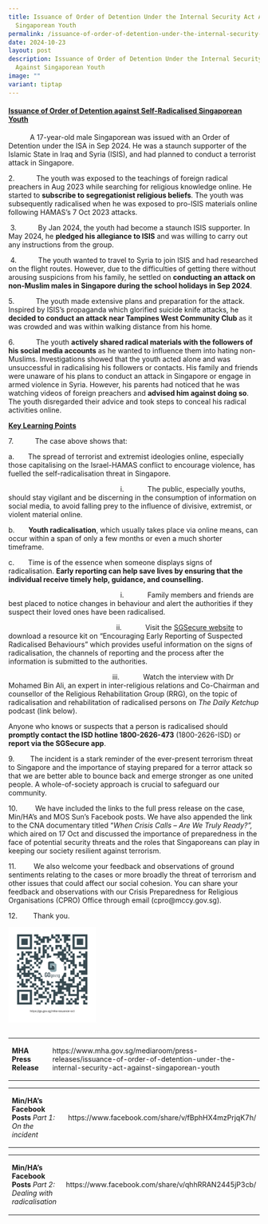 ```yaml
---
title: Issuance of Order of Detention Under the Internal Security Act Against
  Singaporean Youth
permalink: /issuance-of-order-of-detention-under-the-internal-security-act-against-singaporean-youth/
date: 2024-10-23
layout: post
description: Issuance of Order of Detention Under the Internal Security Act
  Against Singaporean Youth
image: ""
variant: tiptap
---
```

<h4><strong><u>Issuance of Order of Detention against Self-Radicalised Singaporean Youth</u></strong></h4>
<p>&nbsp;&nbsp;&nbsp;&nbsp;&nbsp;&nbsp;&nbsp;&nbsp;&nbsp;&nbsp; A 17-year-old
male Singaporean was issued with an Order of Detention under the ISA in
Sep 2024. He was a staunch supporter of the Islamic State in Iraq and Syria
(ISIS), and had planned to conduct a terrorist attack in Singapore.</p>
<p>2.&nbsp;&nbsp;&nbsp;&nbsp;&nbsp;&nbsp;&nbsp;&nbsp;&nbsp;&nbsp; The youth
was exposed to the teachings of foreign radical preachers in Aug 2023 while
searching for religious knowledge online. He started to <strong>subscribe to segregationist religious beliefs</strong>.
The youth was subsequently radicalised when he was exposed to pro-ISIS
materials online following HAMAS’s 7 Oct 2023 attacks.</p>
<p>&nbsp;3.&nbsp;&nbsp;&nbsp;&nbsp;&nbsp;&nbsp;&nbsp;&nbsp;&nbsp;&nbsp; By
Jan 2024, the youth had become a staunch ISIS supporter. In May 2024, he <strong>pledged his allegiance to ISIS</strong> and
was willing to carry out any instructions from the group.</p>
<p>&nbsp;4.&nbsp;&nbsp;&nbsp;&nbsp;&nbsp;&nbsp;&nbsp;&nbsp;&nbsp;&nbsp; The
youth wanted to travel to Syria to join ISIS and had researched on the
flight routes. However, due to the difficulties of getting there without
arousing suspicions from his family, he settled on <strong>conducting an attack on non-Muslim males in Singapore during the school holidays in Sep 2024</strong>.</p>
<p>5.&nbsp;&nbsp;&nbsp;&nbsp;&nbsp;&nbsp;&nbsp;&nbsp;&nbsp;&nbsp; The youth
made extensive plans and preparation for the attack. Inspired by ISIS’s
propaganda which glorified suicide knife attacks, he <strong>decided to conduct an attack near Tampines West Community Club </strong>as
it was crowded and was within walking distance from his home.&nbsp;</p>
<p>6.&nbsp;&nbsp;&nbsp;&nbsp;&nbsp;&nbsp;&nbsp;&nbsp;&nbsp;&nbsp; The youth <strong>actively shared radical materials with the followers of his social media accounts</strong> as
he wanted to influence them into hating non-Muslims. Investigations showed
that the youth acted alone and was unsuccessful in radicalising his followers
or contacts. His family and friends were unaware of his plans to conduct
an attack in Singapore or engage in armed violence in Syria. However, his
parents had noticed that he was watching videos of foreign preachers and <strong>advised him against doing so</strong>.
The youth disregarded their advice and took steps to conceal his radical
activities online.</p>
<p><strong><u>Key Learning Points</u></strong>
</p>
<p>7.&nbsp;&nbsp;&nbsp;&nbsp;&nbsp;&nbsp;&nbsp;&nbsp;&nbsp;&nbsp; The case
above shows that:</p>
<p>a.&nbsp;&nbsp;&nbsp;&nbsp;&nbsp;&nbsp; The spread of terrorist and extremist
ideologies online, especially those capitalising on the Israel-HAMAS conflict
to encourage violence, has fuelled the self-radicalisation threat in Singapore.</p>
<p>&nbsp;&nbsp;&nbsp;&nbsp;&nbsp;&nbsp;&nbsp;&nbsp;&nbsp;&nbsp;&nbsp;&nbsp;&nbsp;&nbsp;&nbsp;&nbsp;&nbsp;&nbsp;&nbsp;&nbsp;&nbsp;&nbsp;&nbsp;&nbsp;&nbsp;&nbsp;&nbsp;&nbsp;&nbsp;&nbsp;&nbsp;&nbsp;&nbsp;&nbsp;&nbsp;&nbsp;&nbsp;&nbsp;&nbsp;&nbsp;&nbsp;&nbsp;&nbsp;&nbsp;&nbsp;&nbsp;&nbsp;&nbsp;&nbsp;&nbsp;&nbsp;&nbsp;&nbsp;&nbsp;&nbsp;&nbsp;
i.&nbsp;&nbsp;&nbsp;&nbsp;&nbsp;&nbsp;&nbsp;&nbsp;&nbsp;&nbsp;&nbsp; The
public, especially youths, should stay vigilant and be discerning in the
consumption of information on social media, to avoid falling prey to the
influence of divisive, extremist, or violent material online.</p>
<p>b.&nbsp;&nbsp;&nbsp;&nbsp;&nbsp;&nbsp; <strong>Youth radicalisation</strong>,
which usually takes place via online means, can occur within a span of
only a few months or even a much shorter timeframe.</p>
<p>c.&nbsp;&nbsp;&nbsp;&nbsp;&nbsp;&nbsp; Time is of the essence when someone
displays signs of radicalisation. <strong>Early reporting can help save lives by ensuring that the individual receive timely help, guidance, and counselling.</strong>
</p>
<p>&nbsp;&nbsp;&nbsp;&nbsp;&nbsp;&nbsp;&nbsp;&nbsp;&nbsp;&nbsp;&nbsp;&nbsp;&nbsp;&nbsp;&nbsp;&nbsp;&nbsp;&nbsp;&nbsp;&nbsp;&nbsp;&nbsp;&nbsp;&nbsp;&nbsp;&nbsp;&nbsp;&nbsp;&nbsp;&nbsp;&nbsp;&nbsp;&nbsp;&nbsp;&nbsp;&nbsp;&nbsp;&nbsp;&nbsp;&nbsp;&nbsp;&nbsp;&nbsp;&nbsp;&nbsp;&nbsp;&nbsp;&nbsp;&nbsp;&nbsp;&nbsp;&nbsp;&nbsp;&nbsp;&nbsp;&nbsp;
i.&nbsp;&nbsp;&nbsp;&nbsp;&nbsp;&nbsp;&nbsp;&nbsp;&nbsp;&nbsp;&nbsp; Family
members and friends are best placed to notice changes in behaviour and
alert the authorities if they suspect their loved ones have been radicalised.</p>
<p>&nbsp;&nbsp;&nbsp;&nbsp;&nbsp;&nbsp;&nbsp;&nbsp;&nbsp;&nbsp;&nbsp;&nbsp;&nbsp;&nbsp;&nbsp;&nbsp;&nbsp;&nbsp;&nbsp;&nbsp;&nbsp;&nbsp;&nbsp;&nbsp;&nbsp;&nbsp;&nbsp;&nbsp;&nbsp;&nbsp;&nbsp;&nbsp;&nbsp;&nbsp;&nbsp;&nbsp;&nbsp;&nbsp;&nbsp;&nbsp;&nbsp;&nbsp;&nbsp;&nbsp;&nbsp;&nbsp;&nbsp;&nbsp;&nbsp;&nbsp;&nbsp;&nbsp;&nbsp;&nbsp;
ii.&nbsp;&nbsp;&nbsp;&nbsp;&nbsp;&nbsp;&nbsp;&nbsp;&nbsp;&nbsp;&nbsp; Visit
the <a href="https://www.sgsecure.gov.sg/resources" rel="noopener noreferrer nofollow" target="_blank">SGSecure website</a> to
download a resource kit on “Encouraging Early Reporting of Suspected Radicalised
Behaviours” which provides useful information on the signs of radicalisation,
the channels of reporting and the process after the information is submitted
to the authorities.</p>
<p>&nbsp;&nbsp;&nbsp;&nbsp;&nbsp;&nbsp;&nbsp;&nbsp;&nbsp;&nbsp;&nbsp;&nbsp;&nbsp;&nbsp;&nbsp;&nbsp;&nbsp;&nbsp;&nbsp;&nbsp;&nbsp;&nbsp;&nbsp;&nbsp;&nbsp;&nbsp;&nbsp;&nbsp;&nbsp;&nbsp;&nbsp;&nbsp;&nbsp;&nbsp;&nbsp;&nbsp;&nbsp;&nbsp;&nbsp;&nbsp;&nbsp;&nbsp;&nbsp;&nbsp;&nbsp;&nbsp;&nbsp;&nbsp;&nbsp;&nbsp;&nbsp;&nbsp;
iii.&nbsp;&nbsp;&nbsp;&nbsp;&nbsp;&nbsp;&nbsp;&nbsp;&nbsp;&nbsp;&nbsp;
Watch the interview with Dr Mohamed Bin Ali, an expert in inter-religious
relations and Co-Chairman and counsellor of the Religious Rehabilitation
Group (RRG), on the topic of radicalisation and rehabilitation of radicalised
persons on <em>The Daily Ketchup</em> podcast (link below).</p>
<p>Anyone who knows or suspects that a person is radicalised should <strong>promptly contact the ISD hotline 1800-2626-473</strong> (1800-2626-ISD)
or <strong>report via the SGSecure app</strong>.</p>
<p>9.&nbsp;&nbsp;&nbsp;&nbsp;&nbsp;&nbsp;&nbsp; The incident is a stark reminder
of the ever-present terrorism threat to Singapore and the importance of
staying prepared for a terror attack so that we are better able to bounce
back and emerge stronger as one united people. A whole-of-society approach
is crucial to safeguard our community.</p>
<p>10. &nbsp;&nbsp;&nbsp;&nbsp;&nbsp;&nbsp;&nbsp; We have included the links
to the full press release on the case, Min/HA’s and MOS Sun’s Facebook
posts. We have also appended the link to the CNA documentary titled “<em>When Crisis Calls – Are We Truly Ready?”,</em> which
aired on 17 Oct and discussed the importance of preparedness in the face
of potential security threats and the roles that Singaporeans can play
in keeping our society resilient against terrorism.</p>
<p>11.&nbsp;&nbsp;&nbsp;&nbsp;&nbsp;&nbsp;&nbsp;&nbsp; We also welcome your
feedback and observations of ground sentiments relating to the cases or
more broadly the threat of terrorism and other issues that could affect
our social cohesion. You can share your feedback and observations with
our Crisis Preparedness for Religious Organisations (CPRO) Office through
email (<a rel="noopener noreferrer nofollow" target="_blank">cpro@mccy.gov.sg</a>).&nbsp;</p>
<p>12.&nbsp;&nbsp;&nbsp;&nbsp;&nbsp;&nbsp;&nbsp; Thank you.</p>
<p></p>
<div class="isomer-image-wrapper">
<img style="width: 35%;" height="auto" width="100%" alt="" src="/images/QR_Code_for_MHA_Press_Release___23_Oct.png">
</div>
<table style="width: 0px">
<colgroup></colgroup>
<tbody>
<tr></tr>
</tbody>
</table>
<table style="minWidth: 50px">
<colgroup>
<col>
<col>
</colgroup>
<tbody>
<tr>
<td rowspan="1" colspan="1">
<p><strong>MHA Press Release</strong>
</p>
</td>
<td rowspan="1" colspan="1">
<p><a rel="noopener noreferrer nofollow" target="_blank">https://www.mha.gov.sg/mediaroom/press-releases/issuance-of-order-of-detention-under-the-internal-security-act-against-singaporean-youth</a>
</p>
<p></p>
</td>
</tr>
</tbody>
</table>
<table style="minWidth: 50px">
<colgroup>
<col>
<col>
</colgroup>
<tbody>
<tr>
<td rowspan="1" colspan="1">
<p><strong>Min/HA’s Facebook Posts </strong><em>Part 1: On the incident</em>
</p>
</td>
<td rowspan="1" colspan="1">
<p><a rel="noopener noreferrer nofollow" target="_blank">https://www.facebook.com/share/v/fBphHX4mzPrjqK7h/</a>
</p>
</td>
</tr>
</tbody>
</table>
<table style="minWidth: 50px">
<colgroup>
<col>
<col>
</colgroup>
<tbody>
<tr>
<td rowspan="1" colspan="1">
<p><strong>Min/HA’s Facebook Posts </strong><em>Part 2: Dealing with radicalisation</em>
</p>
</td>
<td rowspan="1" colspan="1">
<p><a rel="noopener noreferrer nofollow" target="_blank">https://www.facebook.com/share/v/qhhRRAN2445jP3cb/</a>
</p>
</td>
</tr>
</tbody>
</table>
<p></p>